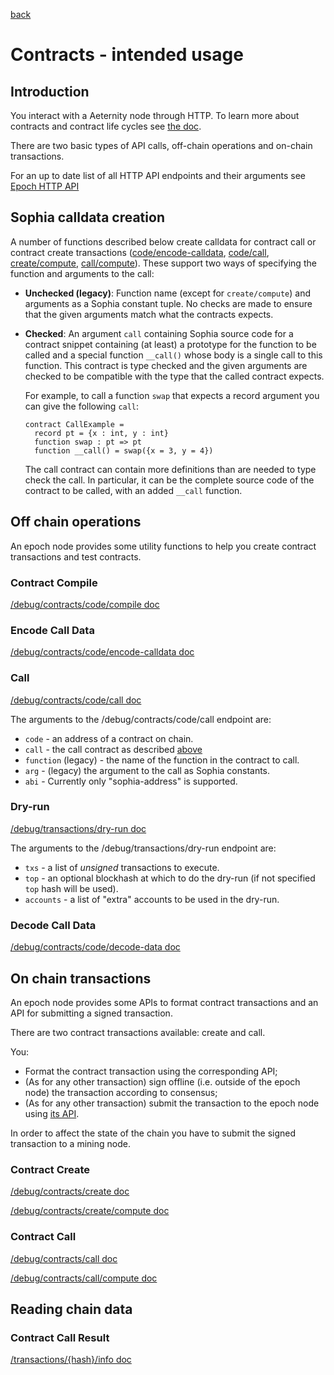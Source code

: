 [back](./README.md)
# Contracts - intended usage

## Introduction
You interact with a Aeternity node through HTTP.
To learn more about contracts and contract life cycles see [the doc](/contracts/contracts.md).

There are two basic types of API calls, off-chain operations and on-chain transactions.

For an up to date list of all HTTP API endpoints and their arguments see
[Epoch HTTP API](https://aeternity.github.io/epoch-api-docs/?config=https://raw.githubusercontent.com/aeternity/epoch/master/apps/aehttp/priv/swagger.json)

## Sophia calldata creation

A number of functions described below create calldata for contract call or
contract create transactions ([code/encode-calldata](#encode-call-data),
[code/call](#call), [create/compute](#contract-create),
[call/compute](#contract-call)). These support two ways of specifying the
function and arguments to the call:
- **Unchecked (legacy)**: Function name (except for `create/compute`) and arguments
  as a Sophia constant tuple. No checks are made to ensure that the given
  arguments match what the contracts expects.
- **Checked**: An argument `call` containing Sophia source code for a contract
  snippet containing (at least) a prototype for the function to be called and a
  special function `__call()` whose body is a single call to this function. This
  contract is type checked and the given arguments are checked to be compatible
  with the type that the called contract expects.

  For example, to call a function `swap` that expects a record argument you can
  give the following `call`:
  ```
  contract CallExample =
    record pt = {x : int, y : int}
    function swap : pt => pt
    function __call() = swap({x = 3, y = 4})
  ```
  The call contract can contain more definitions than are needed to type check
  the call. In particular, it can be the complete source code of the contract
  to be called, with an added `__call` function.

## Off chain operations

An epoch node provides some utility functions to help you create contract transactions and test contracts.


### Contract Compile
[/debug/contracts/code/compile doc](https://aeternity.github.io/epoch-api-docs/?config=https://raw.githubusercontent.com/aeternity/epoch/master/apps/aehttp/priv/swagger.json#/internal/CompileContract)

### Encode Call Data
[/debug/contracts/code/encode-calldata doc](https://aeternity.github.io/epoch-api-docs/?config=https://raw.githubusercontent.com/aeternity/epoch/master/apps/aehttp/priv/swagger.json#/internal/EncodeCalldata)

### Call
[/debug/contracts/code/call doc](https://aeternity.github.io/epoch-api-docs/?config=https://raw.githubusercontent.com/aeternity/epoch/master/apps/aehttp/priv/swagger.json#/internal/CallContract)

The arguments to the /debug/contracts/code/call endpoint are:
* `code` - an address of a contract on chain.
* `call` - the call contract as described [above](#sophia-calldata-creation)
* `function` (legacy) - the name of the function in the contract to call.
* `arg` - (legacy) the argument to the call as Sophia constants.
* `abi` - Currently only "sophia-address" is supported.

### Dry-run
[/debug/transactions/dry-run doc](https://aeternity.github.io/epoch-api-docs/?config=https://raw.githubusercontent.com/aeternity/epoch/master/apps/aehttp/priv/swagger.json#/internal/DryRunTxs)

The arguments to the /debug/transactions/dry-run endpoint are:
* `txs` - a list of *unsigned* transactions to execute.
* `top` - an optional blockhash at which to do the dry-run (if not specified `top` hash will be used).
* `accounts` - a list of "extra" accounts to be used in the dry-run.

### Decode Call Data
[/debug/contracts/code/decode-data doc](https://aeternity.github.io/epoch-api-docs/?config=https://raw.githubusercontent.com/aeternity/epoch/master/apps/aehttp/priv/swagger.json#/internal/DecodeData)

## On chain transactions

An epoch node provides some APIs to format contract transactions and an API for submitting a signed transaction.

There are two contract transactions available: create and call.

You:
* Format the contract transaction using the corresponding API;
* (As for any other transaction) sign offline (i.e. outside of the epoch node) the transaction according to consensus;
* (As for any other transaction) submit the transaction to the epoch node using [its API](https://aeternity.github.io/epoch-api-docs/?config=https://raw.githubusercontent.com/aeternity/epoch/master/apps/aehttp/priv/swagger.json#/external/PostTransaction).

In order to affect the state of the chain you have to submit the signed transaction to a mining node.

### Contract Create
[/debug/contracts/create doc](https://aeternity.github.io/epoch-api-docs/?config=https://raw.githubusercontent.com/aeternity/epoch/master/apps/aehttp/priv/swagger.json#/internal/PostContractCreate)

[/debug/contracts/create/compute doc](https://aeternity.github.io/epoch-api-docs/?config=https://raw.githubusercontent.com/aeternity/epoch/master/apps/aehttp/priv/swagger.json#/internal/PostContractCreateCompute)

### Contract Call
[/debug/contracts/call doc](https://aeternity.github.io/epoch-api-docs/?config=https://raw.githubusercontent.com/aeternity/epoch/master/apps/aehttp/priv/swagger.json#/internal/PostContractCall)

[/debug/contracts/call/compute doc](https://aeternity.github.io/epoch-api-docs/?config=https://raw.githubusercontent.com/aeternity/epoch/master/apps/aehttp/priv/swagger.json#/internal/PostContractCallCompute)

## Reading chain data

### Contract Call Result
[/transactions/{hash}/info doc](https://aeternity.github.io/epoch-api-docs/?config=https://raw.githubusercontent.com/aeternity/epoch/master/apps/aehttp/priv/swagger.json#/external/GetTransactionInfoByHash)

